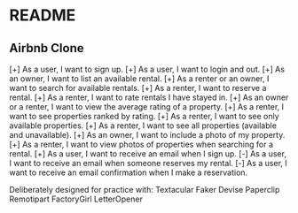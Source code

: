 README
======

Airbnb Clone
------------

[+] As a user, I want to sign up.
[+] As a user, I want to login and out.
[+] As an owner, I want to list an available rental.
[+] As a renter or an owner, I want to search for available rentals.
[+] As a renter, I want to reserve a rental.
[+] As a renter, I want to rate rentals I have stayed in.
[+] As an owner or a renter, I want to view the average rating of a property.
[+] As a renter, I want to see properties ranked by rating.
[+] As a renter, I want to see only available properties.
[+] As a renter, I want to see all properties (available and unavailable).
[+] As an owner, I want to include a photo of my property.
[+] As a renter, I want to view photos of properties when searching for a rental.
[+] As a user, I want to receive an email when I sign up.
[-] As a user, I want to receive an email when someone reserves my rental.
[-] As a user, I want to receive an email confirmation when I make a reservation.

Deliberately designed for practice with:
Textacular
Faker
Devise
Paperclip
Remotipart
FactoryGirl
LetterOpener
